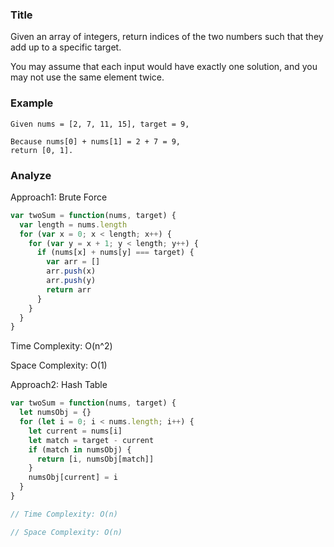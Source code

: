 ### Title

Given an array of integers, return indices of the two numbers such that they add up to a specific target.

You may assume that each input would have exactly one solution, and you may not use the same element twice.

### Example

```
Given nums = [2, 7, 11, 15], target = 9,

Because nums[0] + nums[1] = 2 + 7 = 9,
return [0, 1].
```

### Analyze

Approach1: Brute Force

```js
var twoSum = function(nums, target) {
  var length = nums.length
  for (var x = 0; x < length; x++) {
    for (var y = x + 1; y < length; y++) {
      if (nums[x] + nums[y] === target) {
        var arr = []
        arr.push(x)
        arr.push(y)
        return arr
      }
    }
  }
}
```

Time Complexity: O(n^2)

Space Complexity: O(1)

Approach2: Hash Table

```js
var twoSum = function(nums, target) {
  let numsObj = {}
  for (let i = 0; i < nums.length; i++) {
    let current = nums[i]
    let match = target - current
    if (match in numsObj) {
      return [i, numsObj[match]]
    }
    numsObj[current] = i
  }
}

// Time Complexity: O(n)

// Space Complexity: O(n)
```